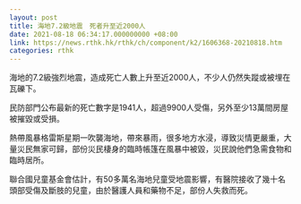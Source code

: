 ```yaml
---
layout: post
title: 海地7.2級地震　死者升至近2000人
date: 2021-08-18 06:34:17.000000000 +08:00
link: https://news.rthk.hk/rthk/ch/component/k2/1606368-20210818.htm
categories: rthk
---
```


海地的7.2級強烈地震，造成死亡人數上升至近2000人，不少人仍然失蹤或被埋在瓦礫下。

民防部門公布最新的死亡數字是1941人，超過9900人受傷，另外至少13萬間房屋被摧毀或受損。

熱帶風暴格雷斯星期一吹襲海地，帶來暴雨，很多地方水浸，導致災情更嚴重，大量災民無家可歸，部份災民棲身的臨時帳篷在風暴中被毀，災民說他們急需食物和臨時居所。

聯合國兒童基金會估計，有50多萬名海地兒童受地震影響，有醫院接收了幾十名頭部受傷及斷肢的兒童，由於醫護人員和藥物不足，部份人失救而死。
